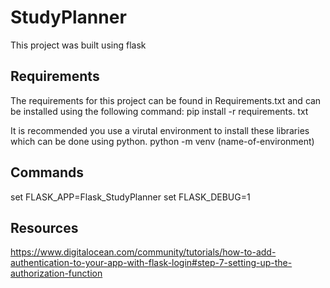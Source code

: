 # StudyPlanner
This project was built using flask

## Requirements
The requirements for this project can be found in Requirements.txt and can be installed using the following command:
pip install -r requirements. txt

It is recommended you use a virutal environment to install these libraries which can be done using python.
python -m venv (name-of-environment)

## Commands

set FLASK_APP=Flask_StudyPlanner
set FLASK_DEBUG=1

## Resources
https://www.digitalocean.com/community/tutorials/how-to-add-authentication-to-your-app-with-flask-login#step-7-setting-up-the-authorization-function